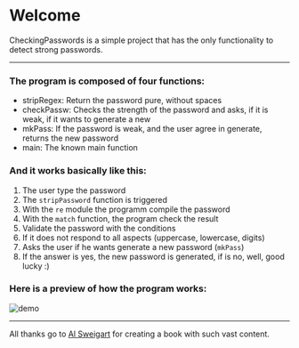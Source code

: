 # Welcome

CheckingPasswords is a simple project that has the only functionality to detect strong passwords.

---
### The program is composed of four functions:

- stripRegex:  Return the password pure, without spaces  
- checkPassw:  Checks the strength of the password and asks, if it is weak, if it wants to generate a new  
- mkPass:         If the password is weak, and the user agree in generate, returns the new password  
- main:           The known main function  

### And it works basically like this:

1.   The user type the password  
2.  The `stripPassword` function is triggered  
3.  With the `re` module the programm compile the password  
4.  With the `match` function, the program check the result
5.  Validate the password with the conditions
6.  If it does not respond to all aspects (uppercase, lowercase, digits)
7.  Asks the user if he wants generate a new password (`mkPass`)  
8.  If the answer is yes, the new password is generated, if is no, well, good lucky :)

### Here is a preview of how the program works:  

![demo](https://user-images.githubusercontent.com/36895235/54222651-93817080-44d4-11e9-8f92-4f72508ffcf3.gif)

---
All thanks go to [Al Sweigart](https://www.amazon.com/Al-Sweigart/e/B007716TEG/ref=dp_byline_cont_book_1) for creating a book with such vast content.
